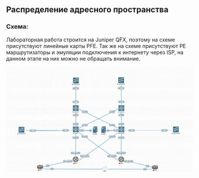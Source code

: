 ## Распределение адресного пространства

### Схема:

Лабораторная работа строится на Juniper QFX, поэтому на схеме присутствуют линейные карты PFE.
Так же на схеме присутствуют PE маршрутизаторы и эмуляции подключения к интернету через ISP, на данном этапе на них можно не обращать внимание.

![img_1.png](scheme.png)
